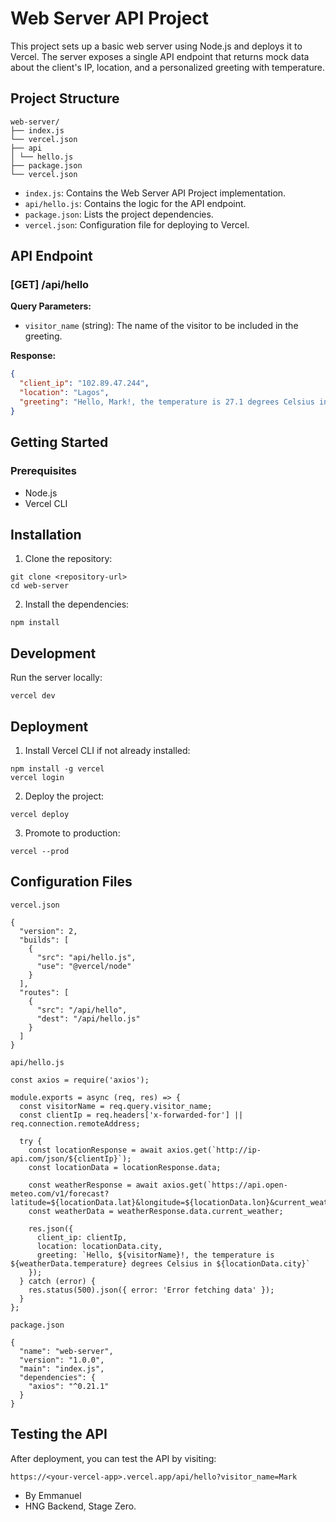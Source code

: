 # Web Server API Project

This project sets up a basic web server using Node.js and deploys it to Vercel. The server exposes a single API endpoint that returns mock data about the client's IP, location, and a personalized greeting with temperature.

## Project Structure
```
web-server/
├── index.js
└── vercel.json
├── api
│ └── hello.js
├── package.json
└── vercel.json
```

- `index.js`: Contains the Web Server API Project implementation.
- `api/hello.js`: Contains the logic for the API endpoint.
- `package.json`: Lists the project dependencies.
- `vercel.json`: Configuration file for deploying to Vercel.

## API Endpoint

### [GET] /api/hello

**Query Parameters:**

- `visitor_name` (string): The name of the visitor to be included in the greeting.

**Response:**

```json
{
  "client_ip": "102.89.47.244",
  "location": "Lagos",
  "greeting": "Hello, Mark!, the temperature is 27.1 degrees Celsius in Lagos"
}
```

## Getting Started

### Prerequisites

- Node.js
- Vercel CLI

## Installation

1. Clone the repository:

```
git clone <repository-url>
cd web-server

```

2. Install the dependencies:

```
npm install
```
## Development

Run the server locally:
```
vercel dev
```

## Deployment

1. Install Vercel CLI if not already installed:

```
npm install -g vercel
vercel login
```

2. Deploy the project:

```
vercel deploy
```

3. Promote to production:

```
vercel --prod
```

## Configuration Files

`vercel.json`
```
{
  "version": 2,
  "builds": [
    {
      "src": "api/hello.js",
      "use": "@vercel/node"
    }
  ],
  "routes": [
    {
      "src": "/api/hello",
      "dest": "/api/hello.js"
    }
  ]
}

```

`api/hello.js`
```
const axios = require('axios');

module.exports = async (req, res) => {
  const visitorName = req.query.visitor_name;
  const clientIp = req.headers['x-forwarded-for'] || req.connection.remoteAddress;

  try {
    const locationResponse = await axios.get(`http://ip-api.com/json/${clientIp}`);
    const locationData = locationResponse.data;

    const weatherResponse = await axios.get(`https://api.open-meteo.com/v1/forecast?latitude=${locationData.lat}&longitude=${locationData.lon}&current_weather=true`);
    const weatherData = weatherResponse.data.current_weather;

    res.json({
      client_ip: clientIp,
      location: locationData.city,
      greeting: `Hello, ${visitorName}!, the temperature is ${weatherData.temperature} degrees Celsius in ${locationData.city}`
    });
  } catch (error) {
    res.status(500).json({ error: 'Error fetching data' });
  }
};

```

`package.json`
```
{
  "name": "web-server",
  "version": "1.0.0",
  "main": "index.js",
  "dependencies": {
    "axios": "^0.21.1"
  }
}

```

## Testing the API

After deployment, you can test the API by visiting:
```
https://<your-vercel-app>.vercel.app/api/hello?visitor_name=Mark
```

- By Emmanuel
- HNG Backend, Stage Zero.
